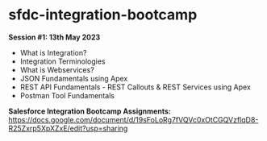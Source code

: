 # sfdc-integration-bootcamp

**Session #1: 13th May 2023**
- What is Integration?
- Integration Terminologies 
- What is Webservices?
- JSON Fundamentals using Apex
- REST API Fundamentals - REST Callouts & REST Services using Apex
- Postman Tool Fundamentals

**Salesforce Integration Bootcamp Assignments:** https://docs.google.com/document/d/19sFoLoRg7fVQVc0xOtCGQVzflqD8-R25Zxrp5XpXZxE/edit?usp=sharing
